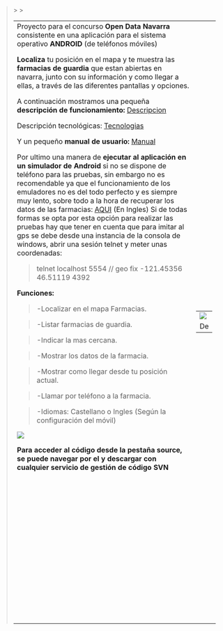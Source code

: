 > <table>
<td>
Proyecto para el concurso <b>Open Data Navarra</b> consistente en una aplicación para el sistema operativo <b>ANDROID</b> (de teléfonos móviles)</li></ul>

**Localiza** tu posición en el mapa y te muestra las **farmacias de guardia** que estan abiertas en navarra, junto con su información y como llegar a ellas, a través de las diferentes pantallas y opciones.

A continuación mostramos una pequeña **descripción de funcionamiento:** [Descripcion](Descripcion.md)

Descripción tecnológicas: [Tecnologias](Tecnologias.md)

Y un pequeño **manual de usuario:** [Manual](Manual.md)

Por ultimo una manera de **ejecutar al aplicación en un simulador de Android** si no se dispone de teléfono para las pruebas, sin embargo no es recomendable ya que el funcionamiento de los emuladores no es del todo perfecto y es siempre muy lento, sobre todo a la hora de recuperar los datos de las farmacias: [AQUI](http://developer.android.com/guide/developing/devices/index.html)  (En Ingles)
Si de todas formas se opta por esta opción para realizar las pruebas hay que tener en cuenta que para imitar al gps se debe desde una instancia de la consola de windows, abrir una sesión telnet y meter unas coordenadas:

> telnet localhost 5554 //
> geo fix -121.45356 46.51119 4392


**Funciones:**

> -Localizar en el mapa Farmacias.

> -Listar farmacias de guardia.

> -Indicar la mas cercana.

> -Mostrar los datos de la farmacia.

> -Mostrar como llegar desde tu posición actual.

> -Llamar por teléfono a la farmacia.

> -Idiomas: Castellano o Ingles (Según la configuración del móvil)


[![](https://lh6.googleusercontent.com/_OnjNC1gvOvw/Ta2SuD-cj6I/AAAAAAAAAEU/VSbJK8wWKgE/descargar-aplicacion.png)](http://farmacias-guardia-navarra.googlecode.com/files/FarmaciasGuardiaNavarraAPP.apk)


**Para acceder al código desde la pestaña source, se puede navegar por el y descargar con cualquier servicio de gestión de código SVN**


<br></br>
<br></br>
<br></br>
<br></br>
<br></br>
-
> </td>
<blockquote><td>
<table><tr><td><a href='https://picasaweb.google.com/lh/photo/2ElKWgyatylRorzSzMPu-A?feat=embedwebsite'><img src='https://lh5.googleusercontent.com/_OnjNC1gvOvw/Ta1r72Ns0rI/AAAAAAAAAEA/ThyO-Ddwy90/s640/mapa.PNG' /></a></td></tr><tr><td>De <a href='https://picasaweb.google.com/lh/sredir?uname=113686581140285712039&target=ALBUM&id=5597248533807786625&feat=embedwebsite'></a></td></tr></table>
</td>
> > </table>